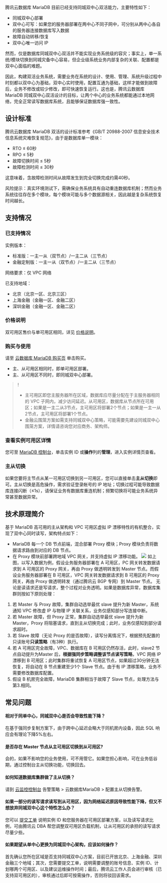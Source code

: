 
腾讯云数据库 MariaDB 目前已经支持同城双中心双活能力，主要特性如下：
- 同城双中心部署
- 双中心可写：如果您的服务器部署在两中心不同子网中，可分别从两中心各自的服务器连接数据库写入数据
- 故障自动转移/恢复
- 双中心唯一访问 IP

然而，仅是数据库同城双中心双活并不能实现业务系统级的容灾；事实上，单一系统/模块切换到同城灾备中心容易，但企业级系统业务内部复杂的关联、配置都是双中心面临的难题。

因此，构建双活业务系统，需要业务在系统的设计、使用、管理、系统升级过程中时刻都以双中心为基础，双中心实时使用，配置互通为基础，这样才能做到故障后，业务不修改或较少修改，即可快速恢复运行。这也是，腾讯云数据库 MariaDB 同城双中心双活设计的目标，让两个中心的业务系统都能通过本地网络，完全正常读写数据库系统，且能够保证数据库强一致性。

## 设计标准
腾讯云数据库 MariaDB 双活的设计标准参考《GB/T 20988-2007 信息安全技术 信息系统灾难恢复规范》，由于是数据库单一模块：
- RTO ≤ 60秒
- RPO ≤ 5秒
- 故障切换时间 ≤ 5秒
- 故障检测时间 ≤ 30秒

这意味着，含故障检测时间从故障发生到完全切换完成约需40秒。

风险提示：真实环境测试下，需确保业务系统具有自动重连数据库机制；然而业务系统往往存在多个模块，每个模块可能与多个数据源相关，因此越是复杂系统恢复时间越长。

## 支持情况
### 已支持情况
实例版本：
- 标准版：一主一从（双节点）/一主二从（三节点）
- 金融定制版：一主一从（双节点）/一主二从（三节点）

网络要求：仅 VPC 网络

已支持地域：
- 北京（北京一区、北京三区）
- 上海金融（金融一区、金融二区）
- 深圳金融（金融一区、金融二区）

### 价格说明
双可用区售价与单可用区相同，详见 [价格说明]( https://cloud.tencent.com/document/product/237/2034)。

### 购买与使用
请至 [云数据库 MariaDB 购买页](https://console.cloud.tencent.com/mariadb/buy) 单击购买。
- 主、从可用区相同时，即单可用区部署。
- 主、从可用区不同时，即同城双中心部署。

>!
>- 主可用区即您主服务器所在区域，数据库应尽量分配在于主服务器相同的 VPC 子网内，减少访问延迟。从可用区，数据库从节点所在可用区；如果是一主二从3节点，主可用区将部署2个节点；如果是一主一从2节点，主可用区将部署1个节点。
>- 金融云围笼方案如需支持同城双中心策略，可能需要先建设同城双中心围笼方案，详情请咨询您对应商务、架构师。

### 查看实例可用区详情
您可至 [MariaDB 控制台](https://console.cloud.tencent.com/mariadb)，单击实例 ID 或**操作**列的**管理**，进入实例详情页查看。

### 主从切换
如果您要将主节点从某一可用区切换到另一可用区，您可以直接单击**主从切换**即可。主从切换是高危操作，需求验证登录帐号的 IP 地址；切换过程可能导致数据库连接闪断（≤1s），请保证业务有数据库重连机制；频繁切换将可能业务系统异常甚至数据异常。

## 技术原理简介
基于 MariaDB 高可用的主从架构和 VPC 可用区虚拟 IP 漂移特性的有机整合，实现了双中心同时读写，架构特点如下：
- MariaDB 每一个 DB 节点前端，混合部署 Proxy 模块；Proxy 模块负责将数据请求路由到对应的 DB 节点。
- 在 Proxy 模块前部署跨地域 VPC 网关，并支持虚拟 IP 漂移功能。
![](https://qcloudimg.tencent-cloud.cn/raw/ea5a6467568df8572cfecd21d99b555c.png)
如上图，以写入数据为例，假设业务服务器部署在 A 可用区，PC 网关转发数据请求到 A 可用区的 Proxy 网关，再由 Proxy 做透明转发到 Master 节点。而假设业务服务器部署在 B 可用区，VPC 网关转发数据请求到 B 可用区的 Proxy 网关，再由 Proxy 做透明转发（通过腾讯云 BGP 专网）到 Master 节点。
无论是读请求还是写请求，整个过程对业务透明。如果是数据库异常，数据库集群则按如下原则处理：
1. 若 Master 与 Proxy 故障，集群自动选举最优 slave 提升为新 Master，系统通知 VPC 修改虚 IP 与物理 IP 关联关系，业务仅感知部分写连接中断。
2. 若 Master 故障，但 Proxy 正常，集群自动选举最优 slave 提升为新 Master，Proxy 将阻塞请求，直到主从切换完成；此时，业务仅感知到部分请求超时。
3. 若 Slave 故障（无论 Proxy 的是否故障），读写分离情况下，根据预先配置的只读账号**只读策略**（有3种）执行。
4. 若 A 可用区完全故障，VPC、数据库在 B 可用区仍然存活，此时，slave2 节点自动提升为Master 后，**根据强同步策略调整该节点读写策略**，VPC 网络 IP 漂移到 B 可用区；此时集群将重试恢复 A 可用区节点，如果超过30分钟无法恢复，将自动在 B 节点重建至少1个 Slave 节点。由于有 IP 漂移策略，业务不需要修改数据库配置。
5. 假设 B 机房完全故障，MariaDB 集群相当于故障了 Slave 节点，处理方法与第3.相同。

## 常见问题
#### 相对于同单中心，同城双中心是否会导致性能下降？
在基于强同步复制方案下，由于跨中心延迟会略大于同机房内设备，因此 SQL 响应会有理论下降5%左右。

#### 是否存在 Master 节点从主可用区切换到从可用区?
会的，如果不影响您的业务使用，可不用管它。如果您担心影响，可在业务低谷期，通过控制台主从切换功能，切换回去。

#### 如何知道数据库集群做了主从切换？
请到 [云监控控制台](https://console.cloud.tencent.com/monitor/policylist) 告警策略 > 云数据库MariaDB > 配置主从切换告警。

#### 如果一部分的读写请求读写到从可用区，因为网络延迟原因导致性能下降，但又不想放弃同城双中心这个特性怎么办？
您可以 [提交工单](https://console.cloud.tencent.com/workorder/category) 说明实例 ID 和您服务器在可用区部署方案，以及读写请求比例，可由腾讯云 DBA 帮您调整双可用区负载机制，让从可用区的承担的读写请求尽量少些。

#### 如果期望从单中心更换为同城双中心架构，应该如何操作？
首先确认您所在区域是否支持同城双中心方案，目前已开放北京、上海金融、深圳金融三个地域；其次，您需要提交工单，说明需要调整的账号信息、实例 ID、计划哪两个可用区、以及建议运维操作时间；最后，腾讯云工作人员会进行审核（已支持双可用区的），审核通过后即可按需操作，否则将驳回该需求。
